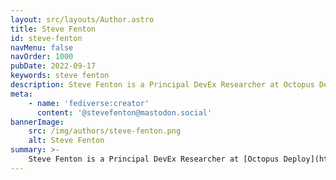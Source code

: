 ```yaml
---
layout: src/layouts/Author.astro
title: Steve Fenton
id: steve-fenton
navMenu: false
navOrder: 1000
pubDate: 2022-09-17
keywords: steve fenton
description: Steve Fenton is a Principal DevEx Researcher at Octopus Deploy and seven-time Microsoft MVP for developer technologies. He's a Software Punk and writer.
meta:
    - name: 'fediverse:creator'
      content: '@stevefenton@mastodon.social'
bannerImage:
    src: /img/authors/steve-fenton.png
    alt: Steve Fenton
summary: >-
    Steve Fenton is a Principal DevEx Researcher at [Octopus Deploy](https://www.octopus.com/) and seven-time Microsoft MVP for developer technologies. He's a [Software Punk](/blog/2020/07/the-software-punk-revolution/), an author, a programming-architect, a pragmatist/abstractionist, and a generalising-generalist.
---
```

